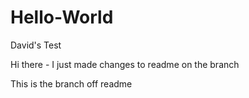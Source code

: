 # Hello-World
David's Test

Hi there - I just made changes to readme on the branch

This is the branch off readme
